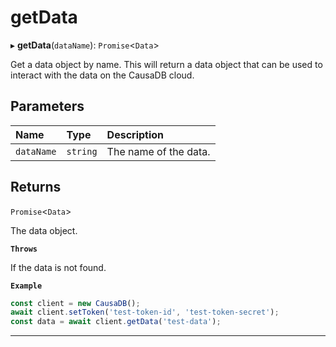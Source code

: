 # getData


▸ **getData**(`dataName`): `Promise`\<``Data``\>

Get a data object by name. This will return a data object that can be used to interact with the data on the CausaDB cloud.

## Parameters

| Name | Type | Description |
| :------ | :------ | :------ |
| `dataName` | `string` | The name of the data. |

## Returns

`Promise`\<``Data``\>

The data object.

**`Throws`**

If the data is not found.

**`Example`**

```typescript
const client = new CausaDB();
await client.setToken('test-token-id', 'test-token-secret');
const data = await client.getData('test-data');
```

___
